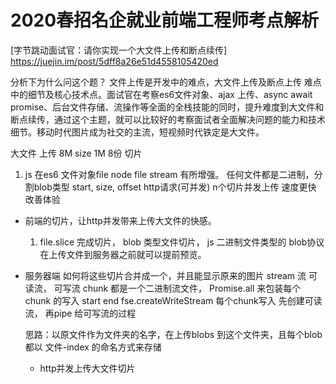 # 2020春招名企就业前端工程师考点解析
[字节跳动面试官：请你实现一个大文件上传和断点续传] https://juejin.im/post/5dff8a26e51d4558105420ed

分析下为什么问这个题？
文件上传是开发中的难点，大文件上传及断点上传    难点中的细节及核心技术点。面试官在考察es6文件对象、ajax 上传、async await promise、后台文件存储、流操作等全面的全栈技能的同时，提升难度到大文件和断点续传，通过这个主题，就可以比较好的考察面试者全面解决问题的能力和技术细节。移动时代图片成为社交的主流，短视频时代铁定是大文件。

大文件  上传  8M   size 1M 8份
切片
1. js 在es6 文件对象file node file stream 有所增强。
任何文件都是二进制，分割blob类型
start, size, offset
http请求(可并发) n个切片并发上传  速度更快 改善体验

- 前端的切片，让http并发带来上传大文件的快感。
    1. file.slice 完成切片， blob 类型文件切片， js 二进制文件类型的 blob协议 在上传文件到服务器之前就可以提前预览。

- 服务器端
  如何将这些切片合并成一个，并且能显示原来的图片
  stream 流 
  可读流，  可写流
  chunk 都是一个二进制流文件，
  Promise.all 来包装每个chunk 的写入
  start  end   fse.createWriteStream
  每个chunk写入 先创建可读流， 再pipe 给可写流的过程

  思路：以原文件作为文件夹的名字，在上传blobs 到这个文件夹，且每个blob 都以 文件-index 的命名方式来存储

  - http并发上传大文件切片 